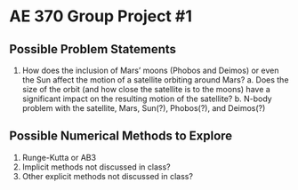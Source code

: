 # AE 370 Group Project #1

## Possible Problem Statements
1. How does the inclusion of Mars’ moons (Phobos and Deimos) or even the Sun affect the motion of a satellite orbiting around Mars?
    a. Does the size of the orbit (and how close the satellite is to the moons) have a significant impact on the resulting motion of the satellite?
    b. N-body problem with the satellite, Mars, Sun(?), Phobos(?), and Deimos(?)

## Possible Numerical Methods to Explore
1. Runge-Kutta or AB3
2. Implicit methods not discussed in class?
3. Other explicit methods not discussed in class?
